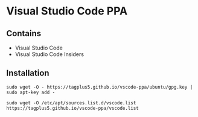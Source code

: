 # Visual Studio Code PPA

## Contains
* Visual Studio Code
* Visual Studio Code Insiders

## Installation
```
sudo wget -O - https://tagplus5.github.io/vscode-ppa/ubuntu/gpg.key | sudo apt-key add -
```
```
sudo wget -O /etc/apt/sources.list.d/vscode.list https://tagplus5.github.io/vscode-ppa/vscode.list
```
